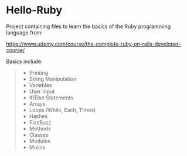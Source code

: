 # Hello-Ruby

Project containing files to learn the basics of the Ruby programming language from:

https://www.udemy.com/course/the-complete-ruby-on-rails-developer-course/


Basics include:
> - Printing
> - String Manipulation
> - Variables
> - User Input
> - If/Else Statements
> - Arrays
> - Loops (While, Each, Times)
> - Hashes
> - FizzBuzz
> - Methods
> - Classes
> - Modules
> - Mixins